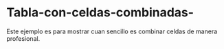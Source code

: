 # Tabla-con-celdas-combinadas-
Este ejemplo es para mostrar cuan sencillo es combinar celdas de manera profesional.
